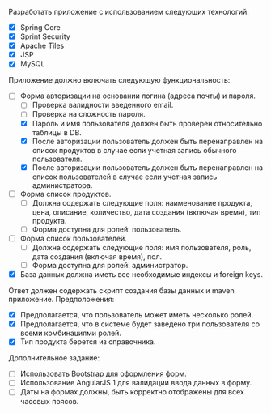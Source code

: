 Разработать приложение с использованием следующих технологий:
- [x] Spring Core
- [x] Sprint Security
- [x] Apache Tiles
- [x] JSP
- [x] MySQL

Приложение должно включать следующую функциональность:
- [ ] Форма авторизации на основании логина (адреса почты) и пароля.
    - [ ] Проверка валидности введенного email.
    - [ ] Проверка на сложность пароля.
    - [x] Пароль и имя пользователя должен быть проверен относительно таблицы в DB.
    - [x] После авторизации пользователь должен быть перенаправлен на список продуктов в случае если учетная запись обычного пользователя.
    - [x] После авторизации пользователь должен быть перенаправлен на список пользователей в случае если учетная запись администратора.
- [ ] Форма список продуктов.
    - [ ] Должна содержать следующие поля: наименование продукта, цена, описание, количество, дата создания (включая время), тип продукта.
    - [ ] Форма доступна для ролей: пользователь.
- [ ] Форма список пользователей.
    - [ ] Должна содержать следующие поля: имя пользователя, роль, дата создания (включая время), пол.
    - [ ] Форма доступна для ролей: администратор.
- [x] База данных должна иметь все необходимые индексы и foreign keys.

Ответ должен содержать скрипт создания базы данных и maven приложение.
Предположения:
- [x] Предполагается, что пользователь может иметь несколько ролей.
- [x] Предполагается, что в системе будет заведено три пользователя со всеми комбинациями ролей.
- [x] Тип продукта берется из справочника.

Дополнительное задание:
- [ ] Использовать Bootstrap для оформления форм.
- [ ] Использование AngularJS 1 для валидации ввода данных в форму.
- [ ] Даты на формах должны, быть корректно отображены для всех часовых поясов.